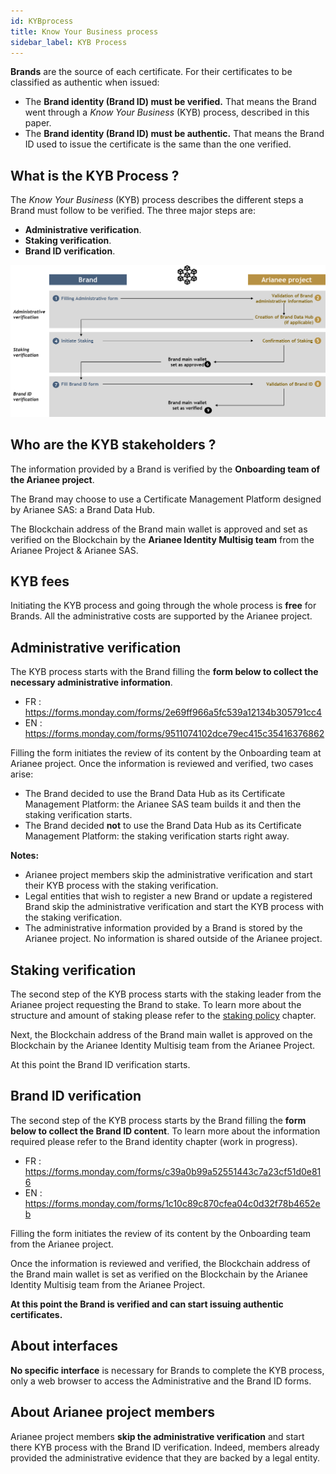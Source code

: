 ```yaml
---
id: KYBprocess
title: Know Your Business process
sidebar_label: KYB Process
---
```

**Brands** are the source of each certificate. For their certificates to be classified as authentic when issued: 

- The **Brand identity (Brand ID) must be verified.** That means the Brand went through a *Know Your Business* (KYB) process, described in this paper.
- The **Brand identity (Brand ID) must be authentic.** That means the Brand ID used to issue the certificate is the same than the one verified.

## **What is the KYB Process ?**

The *Know Your Business* (KYB) process describes the different steps a Brand must follow to be verified. The three major steps are:

- **Administrative verification**.
- **Staking verification**.
- **Brand ID verification**.

![img](../img/kybprocess.png)



## **Who are the KYB stakeholders ?**

The information provided by a Brand is verified by the **Onboarding team of the Arianee project**.

The Brand may choose to use a Certificate Management Platform designed by Arianee SAS: a Brand Data Hub.

The Blockchain address of the Brand main wallet is approved and set as verified on the Blockchain by the **Arianee Identity Multisig team** from the Arianee Project & Arianee SAS.

## **KYB fees**

Initiating the KYB process and going through the whole process is **free** for Brands. All the administrative costs are supported by the Arianee project.

## **Administrative verification**

The KYB process starts with the Brand filling the **form below to collect the necessary administrative information**.

- FR : https://forms.monday.com/forms/2e69ff966a5fc539a12134b305791cc4
- EN : https://forms.monday.com/forms/9511074102dce79ec415c35416376862 

Filling the form initiates the review of its content by the Onboarding team at Arianee project. Once the information is reviewed and verified, two cases arise:

- The Brand decided to use the Brand Data Hub as its Certificate Management Platform: the Arianee SAS team builds it and then the staking verification starts.
- The Brand decided **not** to use the Brand Data Hub as its Certificate Management Platform: the staking verification starts right away.

**Notes:** 

- Arianee project members skip the administrative verification and start their KYB process with the staking verification.
- Legal entities that wish to register a new Brand or update a registered Brand skip the administrative verification and start the KYB process with the staking verification.
- The administrative information provided by a Brand is stored by the Arianee project. No information is shared outside of the Arianee project.

## **Staking verification**

The second step of the KYB process starts with the staking leader from the Arianee project requesting the Brand to stake. To learn more about the structure and amount of staking please refer to the [staking policy](StakingPolicy) chapter.

Next, the Blockchain address of the Brand main wallet is approved on the Blockchain by the Arianee Identity Multisig team from the Arianee Project. 

At this point the Brand ID verification starts.

## **Brand ID  verification**

The second step of the KYB process starts by the Brand filling the **form below to collect the Brand ID content**. To learn more about the information required please refer to the Brand identity chapter (work in progress).

- FR : https://forms.monday.com/forms/c39a0b99a52551443c7a23cf51d0e816
- EN : https://forms.monday.com/forms/1c10c89c870cfea04c0d32f78b4652eb 

Filling the form initiates the review of its content by the Onboarding team from the Arianee project. 

Once the information is reviewed and verified, the Blockchain address of the Brand main wallet is set as verified on the Blockchain by the Arianee Identity Multisig team from the Arianee Project. 

**At this point the Brand is verified and can start issuing authentic certificates.**

## **About interfaces**

**No specific interface** is necessary for Brands to complete the KYB process, only a web browser to access the Administrative and the Brand ID forms.

## **About Arianee project members**

Arianee project members **skip the administrative verification** and start there KYB process with the Brand ID verification. Indeed, members already provided the administrative evidence that they are backed by a legal entity.
